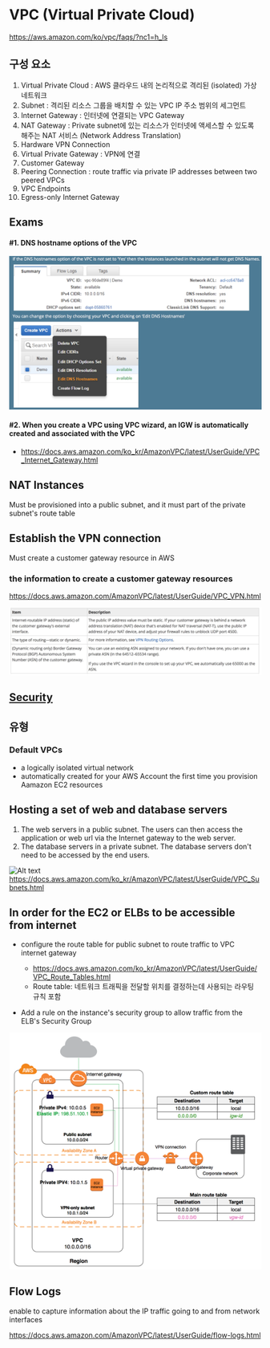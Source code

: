 # VPC (Virtual Private Cloud)
https://aws.amazon.com/ko/vpc/faqs/?nc1=h_ls

## 구성 요소
  1. Virtual Private Cloud : AWS 클라우드 내의 논리적으로 격리된 (isolated) 가상 네트워크
  2. Subnet : 격리된 리소스 그룹을 배치할 수 있는 VPC IP 주소 범위의 세그먼트
  3. Internet Gateway : 인터넷에 연결되는 VPC Gateway
  4. NAT Gateway : Private subnet에 있는 리소스가 인터넷에 액세스할 수 있도록 해주는 NAT 서비스 (Network Address Translation) 
  5. Hardware VPN Connection
  6. Virtual Private Gateway : VPN에 연결
  7. Customer Gateway
  7. Peering Connection : route traffic via private IP addresses between two peered VPCs
  8. VPC Endpoints
  9. Egress-only Internet Gateway

## Exams
#### #1. DNS hostname options of the VPC
![](./images/vpn-dns-hostname.jpeg)



#### #2. When you create a VPC using VPC wizard, an IGW is automatically created and associated with the VPC
  - https://docs.aws.amazon.com/ko_kr/AmazonVPC/latest/UserGuide/VPC_Internet_Gateway.html

## NAT Instances
Must be provisioned into a public subnet, and it must part of the private subnet's route table

## Establish the VPN connection
Must create a customer gateway resource in AWS <br/>

### the information to create a customer gateway resources
https://docs.aws.amazon.com/AmazonVPC/latest/UserGuide/VPC_VPN.html

![Alt text](./images/customer-gateway.jpeg "customer gateway information")

## [Security](Security.md)

## 유형
### Default VPCs
  - a logically isolated virtual network
  - automatically created for your AWS Account the first time you provision Aamazon EC2 resources

## Hosting a set of web and database servers
1. The web servers in a public subnet.
   The users can then access the application or web url via the Internet gateway to the web server.
2. The database servers in a private subnet. The database servers don't need to be accessed by the end users.

![Alt text](https://docs.aws.amazon.com/AmazonVPC/latest/UserGuide/images/nat-gateway-diagram.png "nat gateway diagram")
https://docs.aws.amazon.com/ko_kr/AmazonVPC/latest/UserGuide/VPC_Subnets.html

## In order for the EC2 or ELBs to be accessible from internet
  - configure the route table for public subnet to route traffic to VPC internet gateway
    + https://docs.aws.amazon.com/ko_kr/AmazonVPC/latest/UserGuide/VPC_Route_Tables.html
    + Route table: 네트워크 트래픽을 전달할 위치를 결정하는데 사용되는 라우팅 규칙 포함
    
  - Add a rule on the instance's security group to allow traffic from the ELB's Security Group
  
  ![Alt text](./images/custom-route-table-diagram.png "route table diagram")
  

## Flow Logs
enable to capture information about the IP traffic going to and from network interfaces

https://docs.aws.amazon.com/AmazonVPC/latest/UserGuide/flow-logs.html
